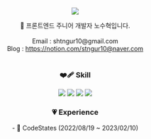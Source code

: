 <br>
<p align="center">
 <img src="https://capsule-render.vercel.app/api?&type=waving&color=timeAuto&height=180&section=header&text=Suhyeok's%20Hub&fontSize=50&animation=fadeIn&fontAlignY=45" />
</p>

<div align='center'> 🌺 프론트엔드 주니어 개발자 노수혁입니다.</div>
<br>
<div align='center'> Email : shtngur10@gmail.com</div>
<div align='center'> Blog : <a href="https://universal-finch-bc7.notion.site/6903eccb1e784dee8ff8fecd1c5f3eee">https://notion.com/stngur10@naver.com</a></div>
<br>


<h3 align='center'> ❤️‍🩹 Skill</h3>
<p align="center">
  <img src="https://img.shields.io/badge/HTML-E34F26?style=flat-square&logo=HTML5&logoColor=white"/> </a><img src="https://img.shields.io/badge/CSS-1572B6?style=flat-square&logo=CSS3&logoColor=white"/></a> <img src="https://img.shields.io/badge/JavaScript-F7DF1E?style=flat-square&logo=JavaScript&logoColor=black"/></a> <img src="https://img.shields.io/badge/react-61DAFB?style=flat-square&logo=React&logoColor=black"/></a>
</p>



<h3 align='center'> 💗 Experience</h3>
<p align="center">
- 💮 CodeStates (2022/08/19 ~ 2023/02/10)
</p>
